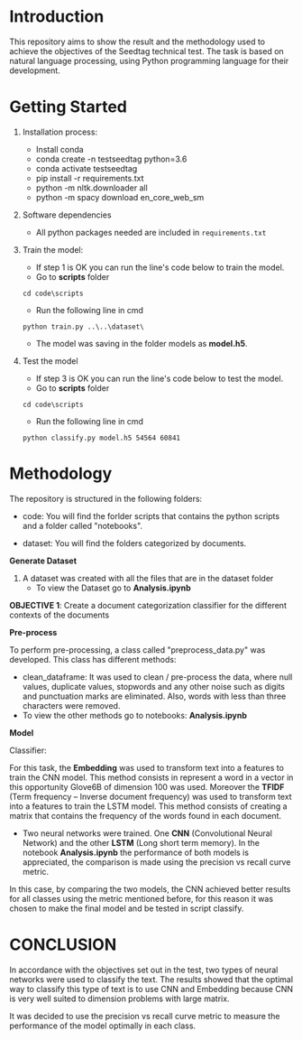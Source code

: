 # Introduction
This repository aims to show the result and the methodology used to achieve the objectives of the Seedtag technical test. The task is based on natural language processing, using Python programming language for their development.

# Getting Started

1. Installation process:
    * Install conda
    * conda create -n testseedtag python=3.6
    * conda activate testseedtag
    * pip install -r requirements.txt
    * python -m nltk.downloader all
    * python -m spacy download en_core_web_sm
    
1. Software dependencies
    * All python packages needed are included in `requirements.txt`

1. Train the model:
    * If step 1 is OK you can run the line's code below to train the model.
    * Go to **scripts** folder 
    ```
    cd code\scripts
    ```
    * Run the following line in cmd
    
    ```
    python train.py ..\..\dataset\
    ```
    * The model was saving in the folder models as **model.h5**.
1. Test the model
    * If step 3 is OK you can run the line's code below to test the model.
    * Go to **scripts** folder 
    ```
    cd code\scripts
    ```
    * Run the following line in cmd
    
    ```
    python classify.py model.h5 54564 60841
    ```


# Methodology
The repository is structured in the following folders:
* code: You will find the forlder scripts that contains the python scripts and a folder called "notebooks".

* dataset: You will find the folders categorized by documents.

**Generate Dataset**

1. A dataset was created with all the files that are in the dataset folder
    * To view the Dataset go to **Analysis.ipynb** 

**OBJECTIVE 1**: Create a document categorization classifier for the different contexts of the documents

**Pre-process**

To perform pre-processing, a class called "preprocess_data.py" was developed. This class has different methods:

* clean_dataframe: It was used to clean / pre-process the data, where null values, duplicate values, stopwords ​​and any other noise such as digits and punctuation marks are eliminated. Also, words with less than three characters were removed.
* To view the other methods go to notebooks: **Analysis.ipynb**

**Model**

 Classifier:

For this task, the **Embedding**  was used to transform text into a features to train the CNN model. This method consists in represent a word in a vector in this opportunity Glove6B of dimension 100 was used. Moreover the **TFIDF** (Term frequency – Inverse document frequency) was used to transform text into a features to train the LSTM  model. This method consists of creating a matrix that contains the frequency of the words found in each document.

 * Two neural networks were trained. 
One **CNN** (Convolutional Neural Network) and the other **LSTM** (Long short term memory). In the notebook **Analysis.ipynb** the performance of both models is appreciated, the comparison is made using the precision vs recall curve metric. 

In this case, by comparing the two models, the CNN achieved better results for all classes using the metric mentioned before, for this reason it was chosen to make the final model and be tested in script classify.

# CONCLUSION

In accordance with the objectives set out in the test, two types of neural networks were used to classify the text. The results showed that the optimal way to classify this type of text is to use CNN and Embedding because CNN is very well suited to dimension problems with large matrix.

It was decided to use the precision vs recall curve metric to measure the performance of the model optimally in each class. 

